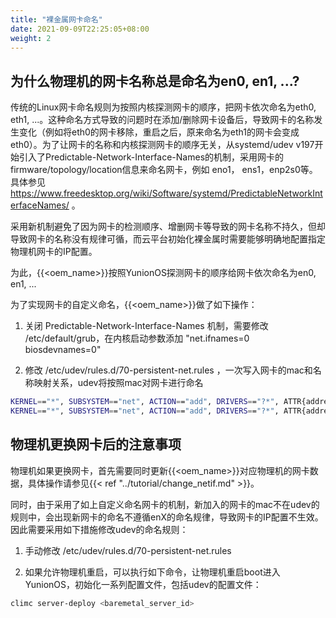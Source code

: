 ```yaml
---
title: "裸金属网卡命名"
date: 2021-09-09T22:25:05+08:00
weight: 2
---
```


## 为什么物理机的网卡名称总是命名为en0, en1, ...?

传统的Linux网卡命名规则为按照内核探测网卡的顺序，把网卡依次命名为eth0, eth1, ...。这种命名方式导致的问题时在添加/删除网卡设备后，导致网卡的名称发生变化（例如将eth0的网卡移除，重启之后，原来命名为eth1的网卡会变成eth0）。为了让网卡的名称和内核探测网卡的顺序无关，从systemd/udev v197开始引入了Predictable-Network-Interface-Names的机制，采用网卡的firmware/topology/location信息来命名网卡，例如 eno1， ens1，enp2s0等。具体参见 https://www.freedesktop.org/wiki/Software/systemd/PredictableNetworkInterfaceNames/ 。

采用新机制避免了因为网卡的检测顺序、增删网卡等导致的网卡名称不持久，但却导致网卡的名称没有规律可循，而云平台初始化裸金属时需要能够明确地配置指定物理机网卡的IP配置。

为此，{{<oem_name>}}按照YunionOS探测网卡的顺序给网卡依次命名为en0, en1, ...

为了实现网卡的自定义命名，{{<oem_name>}}做了如下操作：

1) 关闭 Predictable-Network-Interface-Names 机制，需要修改 /etc/default/grub，在内核启动参数添加 "net.ifnames=0 biosdevnames=0"

2) 修改 /etc/udev/rules.d/70-persistent-net.rules ，一次写入网卡的mac和名称映射关系，udev将按照mac对网卡进行命名

```bash
KERNEL=="*", SUBSYSTEM=="net", ACTION=="add", DRIVERS=="?*", ATTR{address}=="00:22:a6:48:39:10", ATTR{type}=="1", NAME="en0"
KERNEL=="*", SUBSYSTEM=="net", ACTION=="add", DRIVERS=="?*", ATTR{address}=="00:22:a6:48:39:11", ATTR{type}=="1", NAME="en1"
```

## 物理机更换网卡后的注意事项

物理机如果更换网卡，首先需要同时更新{{<oem_name>}}对应物理机的网卡数据，具体操作请参见{{< ref "../tutorial/change_netif.md" >}}。

同时，由于采用了如上自定义命名网卡的机制，新加入的网卡的mac不在udev的规则中，会出现新网卡的命名不遵循enX的命名规律，导致网卡的IP配置不生效。因此需要采用如下措施修改udev的命名规则：

1) 手动修改 /etc/udev/rules.d/70-persistent-net.rules

2) 如果允许物理机重启，可以执行如下命令，让物理机重启boot进入YunionOS，初始化一系列配置文件，包括udev的配置文件：

```bash
climc server-deploy <baremetal_server_id>
```

